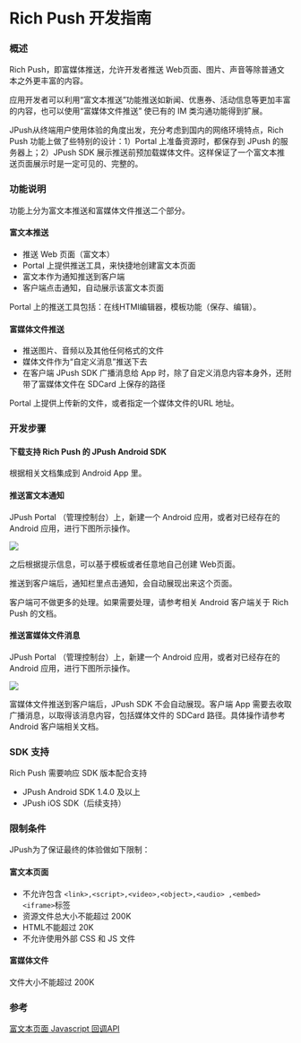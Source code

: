 # Rich Push 开发指南

### 概述

Rich Push，即富媒体推送，允许开发者推送 Web页面、图片、声音等除普通文本之外更丰富的内容。

应用开发者可以利用“富文本推送”功能推送如新闻、优惠券、活动信息等更加丰富的内容，也可以使用“富媒体文件推送” 使已有的 IM 类沟通功能得到扩展。

JPush从终端用户使用体验的角度出发，充分考虑到国内的网络环境特点，Rich Push 功能上做了些特别的设计：1）Portal 上准备资源时，都保存到 JPush 的服务器上；2）JPush SDK 展示推送前预加载媒体文件。这样保证了一个富文本推送页面展示时是一定可见的、完整的。


### 功能说明

功能上分为富文本推送和富媒体文件推送二个部分。


#### 富文本推送

+ 推送 Web 页面（富文本）
+ Portal 上提供推送工具，来快捷地创建富文本页面
+ 富文本作为通知推送到客户端
+ 客户端点击通知，自动展示该富文本页面

Portal 上的推送工具包括：在线HTMl编辑器，模板功能（保存、编辑）。

#### 富媒体文件推送

+ 推送图片、音频以及其他任何格式的文件 
+ 媒体文件作为“自定义消息”推送下去
+ 在客户端 JPush SDK 广播消息给 App 时，除了自定义消息内容本身外，还附带了富媒体文件在 SDCard 上保存的路径

Portal 上提供上传新的文件，或者指定一个媒体文件的URL 地址。



### 开发步骤

#### 下载支持 Rich Push 的 JPush Android SDK

根据相关文档集成到 Android App 里。

#### 推送富文本通知

JPush Portal （管理控制台）上，新建一个 Android 应用，或者对已经存在的 Android 应用，进行下图所示操作。

![](../image/rich_text.png)

之后根据提示信息，可以基于模板或者任意地自己创建 Web页面。

推送到客户端后，通知栏里点击通知，会自动展现出来这个页面。

客户端可不做更多的处理。如果需要处理，请参考相关 Android 客户端关于 Rich Push 的文档。

#### 推送富媒体文件消息

JPush Portal （管理控制台）上，新建一个 Android 应用，或者对已经存在的 Android 应用，进行下图所示操作。

![](../image/rich_media.png)

富媒体文件推送到客户端后，JPush SDK 不会自动展现。客户端 App 需要去收取广播消息，以取得该消息内容，包括媒体文件的 SDCard 路径。具体操作请参考 Android 客户端相关文档。


### SDK 支持

Rich Push 需要响应 SDK 版本配合支持

+ JPush Android SDK 1.4.0 及以上
+ JPush iOS SDK（后续支持）

### 限制条件

JPush为了保证最终的体验做如下限制：

#### 富文本页面

+ 不允许包含 `<link>,<script>,<video>,<object>,<audio> ,<embed><iframe>`标签
+ 资源文件总大小不能超过 200K
+ HTML不能超过 20K
+ 不允许使用外部 CSS 和 JS 文件
 
#### 富媒体文件

文件大小不能超过 200K

### 参考

[富文本页面 Javascript 回调API](../../client/android_api)
